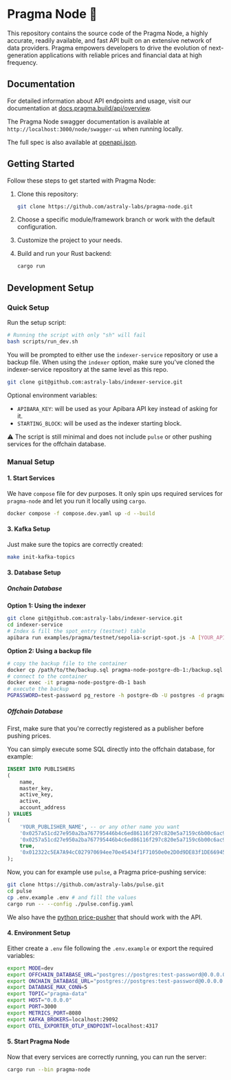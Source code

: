 # Pragma Node 🧩

This repository contains the source code of the Pragma Node, a highly accurate, readily available, and fast API built on an extensive network of data providers. Pragma empowers developers to drive the evolution of next-generation applications with reliable prices and financial data at high frequency.

## Documentation

For detailed information about API endpoints and usage, visit our documentation at [docs.pragma.build/api/overview](https://docs.pragma.build/api/overview).

The Pragma Node swagger documentation is available at `http://localhost:3000/node/swagger-ui` when running locally.

The full spec is also available at [openapi.json](./openapi.json).

## Getting Started

Follow these steps to get started with Pragma Node:

1. Clone this repository:

   ```bash
   git clone https://github.com/astraly-labs/pragma-node.git
   ```

2. Choose a specific module/framework branch or work with the default configuration.

3. Customize the project to your needs.

4. Build and run your Rust backend:

   ```bash
   cargo run
   ```

## Development Setup

### Quick Setup

Run the setup script:

```bash
# Running the script with only "sh" will fail
bash scripts/run_dev.sh
```

You will be prompted to either use the `indexer-service` repository or use a backup file.
When using the `indexer` option, make sure you've cloned the indexer-service repository at the same level as this repo.

```bash
git clone git@github.com:astraly-labs/indexer-service.git
```

Optional environment variables:
- `APIBARA_KEY`: will be used as your Apibara API key instead of asking for it.
- `STARTING_BLOCK`: will be used as the indexer starting block.

⚠ The script is still minimal and does not include `pulse` or other pushing services for the offchain database.

### Manual Setup

#### 1. Start Services

We have `compose` file for dev purposes. It only spin ups required services for `pragma-node` and let you run it locally using `cargo`.

```bash
docker compose -f compose.dev.yaml up -d --build
```

#### 3. Kafka Setup

Just make sure the topics are correctly created:

```sh
make init-kafka-topics
```

#### 3. Database Setup

##### Onchain Database

**Option 1: Using the indexer**
```bash
git clone git@github.com:astraly-labs/indexer-service.git
cd indexer-service
# Index & fill the spot_entry (testnet) table
apibara run examples/pragma/testnet/sepolia-script-spot.js -A [YOUR_APIBARA_API_KEY] --connection-string postgres://postgres:test-password@localhost:5432/pragma --table-name spot_entry --timeout-duration-seconds=240
```

**Option 2: Using a backup file**
```bash
# copy the backup file to the container
docker cp /path/to/the/backup.sql pragma-node-postgre-db-1:/backup.sql
# connect to the container
docker exec -it pragma-node-postgre-db-1 bash
# execute the backup
PGPASSWORD=test-password pg_restore -h postgre-db -U postgres -d pragma /backup.sql
```

##### Offchain Database

First, make sure that you're correctly registered as a publisher before pushing prices.

You can simply execute some SQL directly into the offchain database, for example:

```sql
INSERT INTO PUBLISHERS
(
    name,
    master_key,
    active_key,
    active,
    account_address
) VALUES
(
    'YOUR_PUBLISHER_NAME', -- or any other name you want
    '0x0257a51cd27e950a2ba767795446b4c6ed86116f297c820e5a7159c6b00c6ac9',
    '0x0257a51cd27e950a2ba767795446b4c6ed86116f297c820e5a7159c6b00c6ac9',
    true,
    '0x012322c5EA7A94cC027970694ee70e45434f1F71050e0e2D0d9DE83f1DE66945'
);
```

Now, you can for example use `pulse`, a Pragma price-pushing service:

```bash
git clone https://github.com/astraly-labs/pulse.git
cd pulse
cp .env.example .env # and fill the values
cargo run -- --config ./pulse.config.yaml
```

We also have the [python price-pusher](https://github.com/astraly-labs/pragma-sdk/tree/master/price-pusher) that should work with the API.

#### 4. Environment Setup

Either create a `.env` file following the `.env.example` or export the required variables:

```bash
export MODE=dev
export OFFCHAIN_DATABASE_URL="postgres://postgres:test-password@0.0.0.0:5432/pragma"
export ONCHAIN_DATABASE_URL="postgres://postgres:test-password@0.0.0.0:5433/pragma"
export DATABASE_MAX_CONN=5
export TOPIC="pragma-data"
export HOST="0.0.0.0"
export PORT=3000
export METRICS_PORT=8080
export KAFKA_BROKERS=localhost:29092
export OTEL_EXPORTER_OTLP_ENDPOINT=localhost:4317
```


#### 5. Start Pragma Node

Now that every services are correctly running, you can run the server:

```bash
cargo run --bin pragma-node
```
